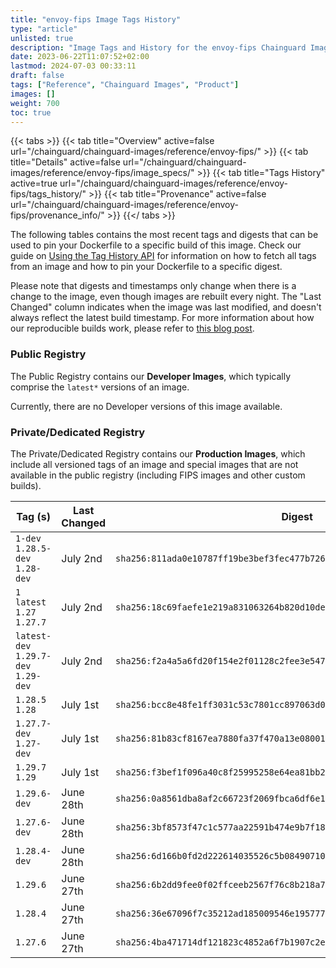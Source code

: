 ```yaml
---
title: "envoy-fips Image Tags History"
type: "article"
unlisted: true
description: "Image Tags and History for the envoy-fips Chainguard Image"
date: 2023-06-22T11:07:52+02:00
lastmod: 2024-07-03 00:33:11
draft: false
tags: ["Reference", "Chainguard Images", "Product"]
images: []
weight: 700
toc: true
---
```


{{< tabs >}}
{{< tab title="Overview" active=false url="/chainguard/chainguard-images/reference/envoy-fips/" >}}
{{< tab title="Details" active=false url="/chainguard/chainguard-images/reference/envoy-fips/image_specs/" >}}
{{< tab title="Tags History" active=true url="/chainguard/chainguard-images/reference/envoy-fips/tags_history/" >}}
{{< tab title="Provenance" active=false url="/chainguard/chainguard-images/reference/envoy-fips/provenance_info/" >}}
{{</ tabs >}}

The following tables contains the most recent tags and digests that can be used to pin your Dockerfile to a specific build of this image. Check our guide on [Using the Tag History API](/chainguard/chainguard-images/using-the-tag-history-api/) for information on how to fetch all tags from an image and how to pin your Dockerfile to a specific digest.

Please note that digests and timestamps only change when there is a change to the image, even though images are rebuilt every night. The "Last Changed" column indicates when the image was last modified, and doesn't always reflect the latest build timestamp. For more information about how our reproducible builds work, please refer to [this blog post](https://www.chainguard.dev/unchained/reproducing-chainguards-reproducible-image-builds).

### Public Registry
The Public Registry contains our **Developer Images**, which typically comprise the `latest*` versions of an image.

Currently, there are no Developer versions of this image available.

### Private/Dedicated Registry
The Private/Dedicated Registry contains our **Production Images**, which include all versioned tags of an image and special images that are not available in the public registry (including FIPS images and other custom builds).

| Tag (s)                               | Last Changed | Digest                                                                    |
|---------------------------------------|--------------|---------------------------------------------------------------------------|
|  `1-dev` `1.28.5-dev` `1.28-dev`      | July 2nd     | `sha256:811ada0e10787ff19be3bef3fec477b72619eed46c44fb8f3ba070deaee82707` |
|  `1` `latest` `1.27` `1.27.7`         | July 2nd     | `sha256:18c69faefe1e219a831063264b820d10def9f06a91dfc4f86a98cf64df94bbde` |
|  `latest-dev` `1.29.7-dev` `1.29-dev` | July 2nd     | `sha256:f2a4a5a6fd20f154e2f01128c2fee3e54785fc5e46bb419a38320da5d7b10cc1` |
|  `1.28.5` `1.28`                      | July 1st     | `sha256:bcc8e48fe1ff3031c53c7801cc897063d0b1c49857677624af72497539e69388` |
|  `1.27.7-dev` `1.27-dev`              | July 1st     | `sha256:81b83cf8167ea7880fa37f470a13e0800162fc03702c0500a06b1ecf8d0eab93` |
|  `1.29.7` `1.29`                      | July 1st     | `sha256:f3bef1f096a40c8f25995258e64ea81bb28ada7987e368eff2065b53175c0336` |
|  `1.29.6-dev`                         | June 28th    | `sha256:0a8561dba8af2c66723f2069fbca6df6e1484953f4fce2a6ab058b079bb8145b` |
|  `1.27.6-dev`                         | June 28th    | `sha256:3bf8573f47c1c577aa22591b474e9b7f18e1e90fd8626312a26c8fafa13d65e4` |
|  `1.28.4-dev`                         | June 28th    | `sha256:6d166b0fd2d222614035526c5b084907101bb4fead9f5a889e346ea56281b437` |
|  `1.29.6`                             | June 27th    | `sha256:6b2dd9fee0f02ffceeb2567f76c8b218a74247c153b0356265dde82feada741b` |
|  `1.28.4`                             | June 27th    | `sha256:36e67096f7c35212ad185009546e195777e504982f2e546f247e4f1a4e049d5c` |
|  `1.27.6`                             | June 27th    | `sha256:4ba471714df121823c4852a6f7b1907c2ea7c2e11772f30bc154a91c1c39c641` |

